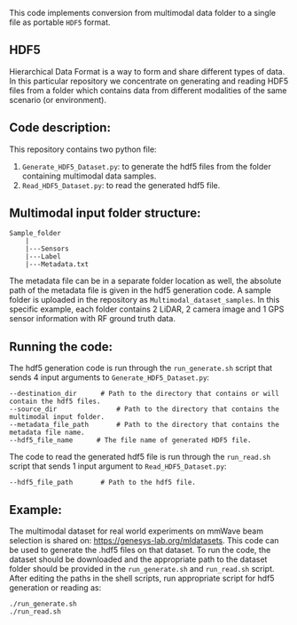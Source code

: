 This code implements conversion from multimodal data folder to a single file as portable `HDF5` format.

## HDF5
Hierarchical Data Format is a way to form and share different types of data. In this particular repository we concentrate on generating and reading HDF5 files from a folder which contains data from different modalities of the same scenario (or environment).


## Code description:

This repository contains two python file:

1. `Generate_HDF5_Dataset.py`: to generate the hdf5 files from the folder containing multimodal data samples.
2. `Read_HDF5_Dataset.py`: to read the generated hdf5 file.


## Multimodal input folder structure:

```
Sample_folder
	|
	|---Sensors
	|---Label
	|---Metadata.txt
```

The metadata file can be in a separate folder location as well, the absolute path of the metadata file is given in the hdf5 generation code. A sample folder is uploaded in the repository as `Multimodal_dataset_samples`. In this specific example, each folder contains 2 LiDAR, 2 camera image and 1 GPS sensor information with RF ground truth data.


## Running the code:

The hdf5 generation code is run through the `run_generate.sh` script that sends 4 input arguments to `Generate_HDF5_Dataset.py`: 

    --destination_dir      # Path to the directory that contains or will contain the hdf5 files.
    --source_dir	           # Path to the directory that contains the multimodal input folder.
    --metadata_file_path       # Path to the directory that contains the metadata file name.
    --hdf5_file_name      # The file name of generated HDF5 file.

The code to read the generated hdf5 file is run through the `run_read.sh` script that sends 1 input argument to `Read_HDF5_Dataset.py`: 

    --hdf5_file_path       # Path to the hdf5 file.


## Example:
The multimodal dataset for real world experiments on mmWave beam selection is shared on: https://genesys-lab.org/mldatasets. This code can be used to generate the .hdf5 files on that dataset.
To run the code, the dataset should be downloaded and the appropriate path to the dataset folder should be provided in the `run_generate.sh` and `run_read.sh` script.
After editing the paths in the shell scripts, run appropriate script for hdf5 generation or reading as:

	./run_generate.sh
	./run_read.sh
